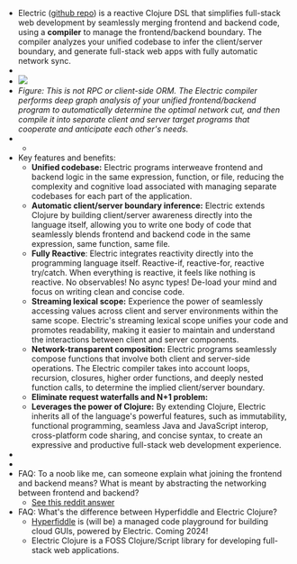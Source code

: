 - Electric ([github repo](https://github.com/hyperfiddle/electric)) is a reactive Clojure DSL that simplifies full-stack web development by seamlessly merging frontend and backend code, using a **compiler** to manage the frontend/backend boundary. The compiler analyzes your unified codebase to infer the client/server boundary, and generate full-stack web apps with fully automatic network sync.
-
- ![](https://github.com/hyperfiddle/electric/raw/master/docs/electric-explainer-5.png)
- *Figure: This is not RPC or client-side ORM. The Electric compiler performs deep graph analysis of your unified frontend/backend program to automatically determine the optimal network cut, and then compile it into separate client and server target programs that cooperate and anticipate each other's needs.*
-
	-
- Key features and benefits:
	- **Unified codebase:** Electric programs interweave frontend and backend logic in the same expression, function, or file, reducing the complexity and cognitive load associated with managing separate codebases for each part of the application.
	- **Automatic client/server boundary inference:** Electric extends Clojure by building client/server awareness directly into the language itself, allowing you to write one body of code that seamlessly blends frontend and backend code in the same expression, same function, same file.
	- **Fully Reactive**: Electric integrates reactivity directly into the programming language itself. Reactive-if, reactive-for, reactive try/catch. When everything is reactive, it feels like nothing is reactive. No observables! No async types! De-load your mind and focus on writing clean and concise code.
	- **Streaming lexical scope:** Experience the power of seamlessly accessing values across client and server environments within the same scope. Electric's streaming lexical scope unifies your code and promotes readability, making it easier to maintain and understand the interactions between client and server components.
	- **Network-transparent composition:** Electric programs seamlessly compose functions that involve both client and server-side operations. The Electric compiler takes into account loops, recursion, closures, higher order functions, and deeply nested function calls, to determine the implied client/server boundary.
	- **Eliminate request waterfalls and N+1 problem:**
	- **Leverages the power of Clojure:** By extending Clojure, Electric inherits all of the language's powerful features, such as immutability, functional programming, seamless Java and JavaScript interop, cross-platform code sharing, and concise syntax, to create an expressive and productive full-stack web development experience.
-
-
- FAQ: To a noob like me, can someone explain what joining the frontend and backend means? What is meant by abstracting the networking between frontend and backend?
	- [See this reddit answer](https://www.reddit.com/r/Clojure/comments/11ot83k/libraries_that_join_front_and_back_end/jbx7hmc/?context=10000)
- FAQ: What's the difference between Hyperfiddle and Electric Clojure?
	- [Hyperfiddle](https://www.hyperfiddle.net/) is (will be) a managed code playground for building cloud GUIs, powered by Electric. Coming 2024!
	- Electric Clojure is a FOSS Clojure/Script library for developing full-stack web applications.